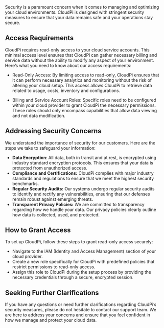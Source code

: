 <!-- # Security -->
Security is a paramount concern when it comes to managing and optimizing your cloud 
environments. CloudPi is designed with stringent security measures to ensure that your data 
remains safe and your operations stay secure.
## Access Requirements
CloudPi requires read-only access to your cloud service accounts. This minimal access level 
ensures that CloudPi can gather necessary billing and service data without the ability to 
modify any aspect of your environment. Here’s what you need to know about our access 
requirements:

- Read-Only Access: By limiting access to read-only, CloudPi ensures that it can 
perform necessary analytics and monitoring without the risk of altering your cloud 
setup. This access allows CloudPi to retrieve data related to usage, costs, inventory 
and configurations.

- Billing and Service Account Roles: Specific roles need to be configured within your 
cloud provider to grant CloudPi the necessary permissions. These roles should only 
encompass capabilities that allow data viewing and not data modification.

## Addressing Security Concerns
We understand the importance of security for our customers. Here are the steps we take to 
safeguard your information:

- **Data Encryption**: All data, both in transit and at rest, is encrypted using industry standard encryption protocols. This ensures that your data is protected from 
unauthorized access.
- **Compliance and Certifications:** CloudPi complies with major industry standards and 
regulations to ensure that we meet the highest security benchmarks.
- **Regular Security Audits:** Our systems undergo regular security audits to identify and 
rectify any vulnerabilities, ensuring that our defenses remain robust against 
emerging threats.
- **Transparent Privacy Policies:** We are committed to transparency regarding how we 
handle your data. Our privacy policies clearly outline how data is collected, used, and 
protected.

## How to Grant Access
To set up CloudPi, follow these steps to grant read-only access securely:

- Navigate to the IAM (Identity and Access Management) section of your cloud 
provider.
- Create a new role specifically for CloudPi with predefined policies that restrict 
permissions to read-only access.
- Assign this role to CloudPi during the setup process by providing the necessary 
credentials through a secure, encrypted session.

## Seeking Further Clarifications
If you have any questions or need further clarifications regarding CloudPi’s security 
measures, please do not hesitate to contact our support team. We are here to address your 
concerns and ensure that you feel confident in how we manage and protect your cloud 
data.
